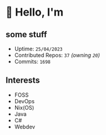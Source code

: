 # 👋 Hello, I'm 

## some stuff

- Uptime: `25/04/2023`
- Contributed Repos: `37` *(owning `20`)*
- Commits: `1698`

## Interests

- FOSS
- DevOps
- Nix(OS)
- Java
- C#
- Webdev
